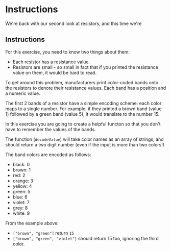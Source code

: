 # Instructions

We're back with our second look at resistors, and this time we're

## Instructions

For this exercise, you need to know two things about them:

- Each resistor has a resistance value.
- Resistors are small - so small in fact that if you printed the resistance value on them, it would be hard to read.

To get around this problem, manufacturers print color-coded bands onto the resistors to denote their resistance values.
Each band has a position and a numeric value.

The first 2 bands of a resistor have a simple encoding scheme: each color maps to a single number.
For example, if they printed a brown band (value 1) followed by a green band (value 5), it would translate to the number 15.

In this exercise you are going to create a helpful functon so that you don't have to remember the values of the bands.

The function (`decodeValue`) will take color names as an array of strings, and should return a two digit number (even if the input is more than two colors!)

The band colors are encoded as follows:

- black: 0
- brown: 1
- red: 2
- orange: 3
- yellow: 4
- green: 5
- blue: 6
- violet: 7
- grey: 8
- white: 9

From the example above:

- `["brown", "green"]` return `15`
- `["brown", "green", "violet"]` should return 15 too, ignoring the third color.
